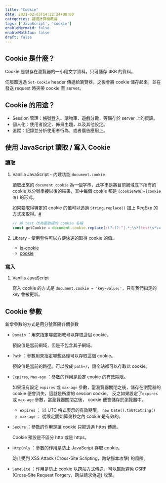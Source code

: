```yaml
---
title: "Cookie"
date: 2021-02-03T14:22:24+08:00
categories: 基礎計算機概論
tags: ['JavaScript', 'cookie']
enableMermaid: false
enableMathJax: false
draft: false
---
```


## Cookie 是什麼？
Cookie 是儲存在瀏覽器的一小段文字資料。只可儲存 4KB 的資料。

伺服器透過 `Set-Cookie` header 傳遞給瀏覽器，之後會將 cookie 儲存起來，並在發送 request 時夾帶 cookie 至 server。

## Cookie 的用途？
- Session 管理：帳號登入、購物車、遊戲分數，等儲存於 server 上的資訊。
- 個人化：使用者設定、佈景主題，以及其他設定。
- 追蹤：記錄並分析使用者行為，或者廣告應用上。

## 使用 JavaScript 讀取 / 寫入 Cookie
### 讀取
1. Vanilla JavaScript - 內建功能 `document.cookie`

    讀取出來的 `document.cookie` 為一個字串，此字串是將目前網域底下所有的 cookie 以分號串接以後的結果，其中每個 cookie 都是 `[cookie名稱]=[cookie值]` 的形式。

    如果要取得特定的 cookie 的值可以透過 `String.replace()` 加上 RegExp 的方式來取得。[#](https://developer.mozilla.org/zh-CN/docs/Web/API/Document/cookie)
    ```js
    // 將 test 改為要取得的 cookie 名稱
    const getCookie = document.cookie.replace(/(?:(?:^|.*;\s*)test\s*\=\s*([^;]*).*$)|^.*$/, "$1");
    ```
2. Library - 使用套件可以方便快速的取得 cookie 的值。
    - [js-cookie](https://github.com/js-cookie/js-cookie)
    - [cookie](https://github.com/jshttp/cookie)

### 寫入
1. Vanilla JavaScript

    寫入 cookie 的方式是 `document.cookie = 'key=value;'`，只有我們指定的 key 會被更新。

## Cookie 參數
新增參數的方式是用分號區隔各個參數
- `Domain` ：用來指定哪些網域可以存取這個 cookie。

    預設值是當前網域，但是不包含其子網域。

- `Path` ：參數用來指定哪些路徑可以存取這個 cookie。

    預設值是當前的路徑。可以設成 `path=/`，讓全站都可以存取此 cookie。

- `Expires`, `Max-age` ：參數的作用是設定 cookie 的有效期限。

    如果沒有設定 `expires` 或 `max-age` 參數，當瀏覽器關閉之後，儲存在瀏覽器的 cookie 便會消失，這就是所謂的 session cookie。
    反之如果設定了`expires` 或 `max-age` 參數，當瀏覽器關閉之後， cookie 便會儲存於瀏覽器中。
    - `expires` ： 以 UTC 格式表示的有效期限。 `new Date().toUTCString()`
    - `max-age` ： 從設定開始算幾秒之內 cookie 是有效的。

- `Secure` ：參數的作用是讓 cookie 只能透過 https 傳遞。

    Cookie 預設是不區分 http 或是 https。

- `HttpOnly` ：參數的作用是防止 JavaScript 存取 cookie。

    防止受到 XSS Attack (Cross-Site Scripting，跨站腳本攻擊) 的風險。

- `SameSite` ：作用是防止 cookie 以跨站方式傳送，可以幫助避免 CSRF (Cross-Site Request Forgery，跨站請求偽造) 攻擊。